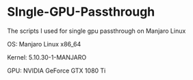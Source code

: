 # SIngle-GPU-Passthrough
The scripts I used for single gpu passthrough on Manjaro Linux

OS: Manjaro Linux x86_64  

Kernel: 5.10.30-1-MANJARO 
 
GPU: NVIDIA GeForce GTX 1080 Ti 


